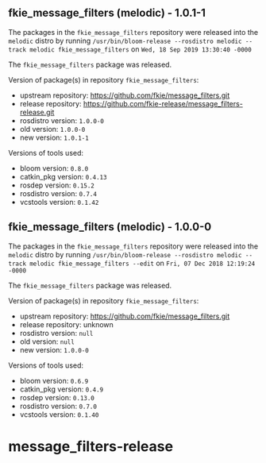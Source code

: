 ## fkie_message_filters (melodic) - 1.0.1-1

The packages in the `fkie_message_filters` repository were released into the `melodic` distro by running `/usr/bin/bloom-release --rosdistro melodic --track melodic fkie_message_filters` on `Wed, 18 Sep 2019 13:30:40 -0000`

The `fkie_message_filters` package was released.

Version of package(s) in repository `fkie_message_filters`:

- upstream repository: https://github.com/fkie/message_filters.git
- release repository: https://github.com/fkie-release/message_filters-release.git
- rosdistro version: `1.0.0-0`
- old version: `1.0.0-0`
- new version: `1.0.1-1`

Versions of tools used:

- bloom version: `0.8.0`
- catkin_pkg version: `0.4.13`
- rosdep version: `0.15.2`
- rosdistro version: `0.7.4`
- vcstools version: `0.1.42`


## fkie_message_filters (melodic) - 1.0.0-0

The packages in the `fkie_message_filters` repository were released into the `melodic` distro by running `/usr/bin/bloom-release --rosdistro melodic --track melodic fkie_message_filters --edit` on `Fri, 07 Dec 2018 12:19:24 -0000`

The `fkie_message_filters` package was released.

Version of package(s) in repository `fkie_message_filters`:

- upstream repository: https://github.com/fkie/message_filters.git
- release repository: unknown
- rosdistro version: `null`
- old version: `null`
- new version: `1.0.0-0`

Versions of tools used:

- bloom version: `0.6.9`
- catkin_pkg version: `0.4.9`
- rosdep version: `0.13.0`
- rosdistro version: `0.7.0`
- vcstools version: `0.1.40`


# message_filters-release